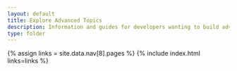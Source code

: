 ```yaml
---
layout: default
title: Explore Advanced Topics
description: Information and guides for developers wanting to build advanced capabilities into TinyMCE.
type: folder
---
```

{% assign links = site.data.nav[8].pages %}
{% include index.html links=links %}
